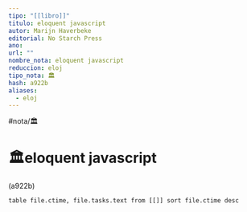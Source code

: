 ```yaml
---
tipo: "[[libro]]"
titulo: eloquent javascript
autor: Marijn Haverbeke
editorial: No Starch Press
ano: 
url: ""
nombre_nota: eloquent javascript
reduccion: eloj
tipo_nota: 🏛️
hash: a922b
aliases:
  - eloj
---
```

#nota/🏛️



# 🏛️eloquent javascript
<div>(a922b)</div>

```dataview
table file.ctime, file.tasks.text from [[]] sort file.ctime desc

```




